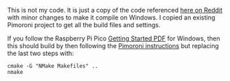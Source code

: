 This is not my code. It is just a copy of the code referenced [here on Reddit](https://www.reddit.com/r/raspberry_pi/comments/l6flip/a_very_tiny_game_of_tetris_my_first_test_of_the/) with minor changes to make it compile on Windows. I copied an existing Pimoroni project to get all the build files and settings.

If you follow the Raspberry Pi Pico [Getting Started PDF](https://datasheets.raspberrypi.org/pico/getting-started-with-pico.pdf) for Windows, then this should build by then following the [Pimoroni instructions](https://github.com/pimoroni/pimoroni-pico/blob/main/setting-up-the-pico-sdk.md) but replacing the last two steps with:

```
cmake -G "NMake Makefiles" .. 
nmake
```


